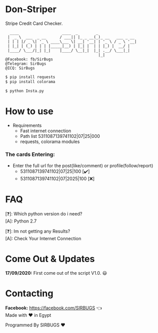 # Don-Striper

Stripe Credit Card Checker.

```
  ____                   ____  _        _                 
 |  _ \  ___  _ __      / ___|| |_ _ __(_)_ __   ___ _ __ 
 | | | |/ _ \| '_ \ ____\___ \| __| '__| | '_ \ / _ \ '__|
 | |_| | (_) | | | |_____|__) | |_| |  | | |_) |  __/ |   
 |____/ \___/|_| |_|    |____/ \__|_|  |_| .__/ \___|_|   
                                         |_|              
@Facebook: fb/SirBugs
@Telegram: SirBugs
@ICQ: SirBugs
```

```bash
$ pip install requests
$ pip install colorama
```
```bash
$ python Insta.py
```

# How to use
- Requirements
  - Fast internet connection
  - Path list 5311087139741102|07|25|000
  - requests, colorama modules

### The cards Entering:
- Enter the full url for the post(like/comment) or profile(follow/report)
  - 5311087139741102|07|25|100 [✔️]
  - 5311087139741102|07|2025|100 [❌]

# FAQ
[❓]: Which python version do i need?     
[A]:  Python 2.7  

[❓]: Im not getting any Results?     
[A]:  Check Your Internet Connection

# Come Out & Updates
**17/09/2020:** First come out of the script V1.0. 😃

# Contacting
**Facebook:** https://facebook.com/SIRBUGS  :point_left:  
Made with ❤️ in Egypt

Programmed By SIRBUGS ❤️
